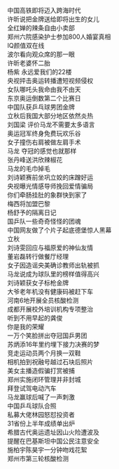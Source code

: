 中国高铁即将迈入跨海时代  
许昕说把金牌送给即将出生的女儿  
全红婵的辣条自由小卖部  
郑州六院感染护士参加800人婚宴真相  
IQ颜值双在线  
波尔看向观众席的那一眼  
许昕老婆怀二胎  
杨紫 永远爱我们的22楼  
央视抨击奥运转播遭短视频侵权  
女队哪吒头我命由我不由天  
东京奥运倒数第二个比赛日  
中国队获乒乓球男团金牌  
立秋后我国大部分地区依然炎热  
刘国梁 评价马龙不需要太多语言  
奥运冠军终身免费玩欢乐谷  
女子撞伤右肩被做左肩手术  
马龙 夺冠的感觉也就那样  
张丹峰送洪欣辣椒花  
马龙的毛巾掉毛  
刘诗颖赛前坐巩立姣的床蹭好运  
央视曝光情感导师挽回爱情骗局  
你们牵肠挂肚的象群快到家了  
梅西将加盟巴黎  
杨舒予的隔离日记  
国乒队一些奇奇怪怪的团魂  
中国网友做了个片子起底德堡惊人黑幕  
立秋  
刘诗雯回应与福原爱的神仙友情  
董岩磊转行做餐厅经理  
女子因造谣央美确诊教师出轨被抓  
马龙说成为球队里的榜样值得高兴  
刘诗颖获女子标枪金牌  
大爷老年机没有健康码被赶下车  
河南6地开展全员核酸检测  
成都开展校外培训机构专项整治  
听到不用早起的龚俊  
你是我的荣耀  
一万个笑脸拼出夺冠国乒男团  
苏炳添16年里约埋下接力决赛的梦  
竞走运动员两个月换一双鞋  
相机拍到祝融号越过石块后照片  
美女主播造假骗打赏被捕  
郑州实施闭环管理并非封城  
拜登试驾电动汽车  
马龙赢球后喊了一声刺激  
中国乒乓球队合照  
私募大佬林园怒怼投资者  
31省份上半年成绩单出炉  
希腊古代奥运遗址因山火险遭波及  
提醒在巴基斯坦中国公民注意安全  
施柏宇陈昊宇一分钟吻戏花絮  
郑州市第三轮核酸检测  
